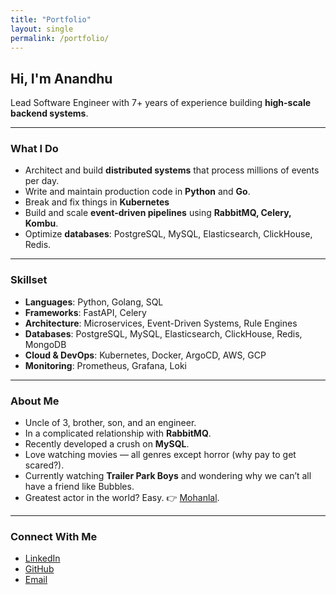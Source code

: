 ```yaml
---
title: "Portfolio"
layout: single
permalink: /portfolio/
---
```


## Hi, I'm Anandhu

Lead Software Engineer with 7+ years of experience building **high-scale backend systems**.

---

### What I Do
- Architect and build **distributed systems** that process millions of events per day.  
- Write and maintain production code in **Python** and **Go**.  
- Break and fix things in **Kubernetes**
- Build and scale **event-driven pipelines** using **RabbitMQ, Celery, Kombu**.  
- Optimize **databases**: PostgreSQL, MySQL, Elasticsearch, ClickHouse, Redis.  

---

### Skillset
- **Languages**: Python, Golang, SQL  
- **Frameworks**: FastAPI, Celery  
- **Architecture**: Microservices, Event-Driven Systems, Rule Engines  
- **Databases**: PostgreSQL, MySQL, Elasticsearch, ClickHouse, Redis, MongoDB  
- **Cloud & DevOps**: Kubernetes, Docker, ArgoCD, AWS, GCP  
- **Monitoring**: Prometheus, Grafana, Loki  

---

### About Me
- Uncle of 3, brother, son, and an engineer.  
- In a complicated relationship with **RabbitMQ**.  
- Recently developed a crush on **MySQL**.  
- Love watching movies — all genres except horror (why pay to get scared?).  
- Currently watching **Trailer Park Boys** and wondering why we can’t all have a friend like Bubbles.  
- Greatest actor in the world? Easy. 👉 [Mohanlal](https://www.google.com/search?q=mohanlal).  

---

###  Connect With Me
- [LinkedIn](https://www.linkedin.com/in/anandhu-gopi-691b35144)  
- [GitHub](https://github.com/anandhu-gopi)  
- [Email](mailto:anandhu.gopi97@gmail.com)  

